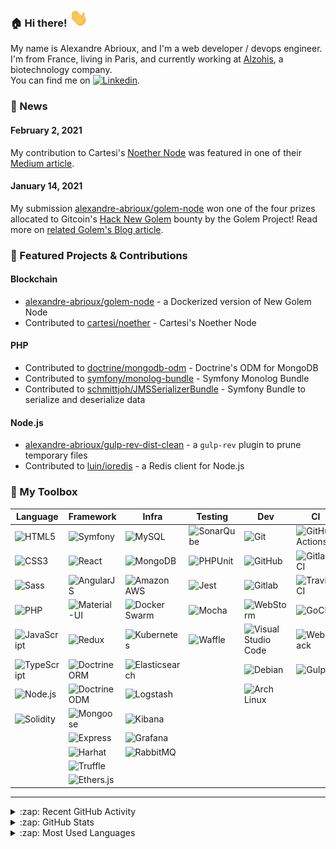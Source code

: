 [linkedin]: https://www.linkedin.com/in/alexandre-abrioux/

### :house: Hi there! <img src="https://raw.githubusercontent.com/alexandre-abrioux/alexandre-abrioux/master/wave.gif" width="30px">

My name is Alexandre Abrioux, and I'm a web developer / devops engineer.<br>
I'm from France, living in Paris, and currently working at [Alzohis](https://www.alzohis.com/), a biotechnology company.<br>
You can find me on [<img alt="Linkedin" src="https://img.shields.io/badge/linkedin-blue?style=social&logo=linkedin">][linkedin].

### :mega: News

#### February 2, 2021

My contribution to Cartesi's [Noether Node](https://github.com/cartesi/noether) was featured in one of their [Medium article](https://medium.com/cartesi/presenting-the-release-of-noethers-proof-of-stake-version-1-1-85e6a605689e).

#### January 14, 2021

My submission [alexandre-abrioux/golem-node](https://github.com/alexandre-abrioux/golem-node) won one of the four prizes allocated to Gitcoin's [Hack New Golem](https://gitcoin.co/issue/golemfactory/hackathons/6/100024411) bounty by the Golem Project! Read more on [related  Golem's Blog article](https://blog.golemproject.net/meet-the-winners-golem-gitcoin-hackathon-2020/).

### :hammer: Featured Projects & Contributions

#### Blockchain

- [alexandre-abrioux/golem-node](https://github.com/alexandre-abrioux/golem-node) - a Dockerized version of New Golem Node
- Contributed to [cartesi/noether](https://github.com/cartesi/noether) - Cartesi's Noether Node

#### PHP

- Contributed to [doctrine/mongodb-odm](https://github.com/doctrine/mongodb-odm) - Doctrine's ODM for MongoDB
- Contributed to [symfony/monolog-bundle](https://github.com/symfony/monolog-bundle) - Symfony Monolog Bundle
- Contributed to [schmittjoh/JMSSerializerBundle](https://github.com/schmittjoh/JMSSerializerBundle) - Symfony Bundle to serialize and deserialize data

#### Node.js

- [alexandre-abrioux/gulp-rev-dist-clean](https://github.com/alexandre-abrioux/gulp-rev-dist-clean) - a `gulp-rev` plugin to prune temporary files 
- Contributed to [luin/ioredis](https://github.com/luin/ioredis) - a Redis client for Node.js

### :wrench: My Toolbox

|Language|Framework|Infra|Testing|Dev|CI|
|-|-|-|-|-|-|
|[<img align="left" alt="HTML5" src="https://img.shields.io/badge/-HTML5-E34F26?logo=HTML5&logoColor=white">](#)|[<img align="left" alt="Symfony" src="https://img.shields.io/badge/-Symfony-000000?logo=Symfony&logoColor=white">](#)|[<img align="left" alt="MySQL" src="https://img.shields.io/badge/-MySQL-4479A1?logo=MySQL&logoColor=white">](#)|[<img align="left" alt="SonarQube" src="https://img.shields.io/badge/-SonarQube-4E9BCD?logo=SonarQube&logoColor=white">](#)|[<img align="left" alt="Git" src="https://img.shields.io/badge/-Git-F05032?logo=Git&logoColor=white">](#)|[<img align="left" alt="GitHub Actions" src="https://img.shields.io/badge/-GitHub Actions-2088FF?logo=GitHub-Actions&logoColor=white">](#)|
|[<img align="left" alt="CSS3" src="https://img.shields.io/badge/-CSS3-1572B6?logo=CSS3&logoColor=white">](#)|[<img align="left" alt="React" src="https://img.shields.io/badge/-React-61DAFB?logo=React&logoColor=white">](#)|[<img align="left" alt="MongoDB" src="https://img.shields.io/badge/-MongoDB-47A248?logo=MongoDB&logoColor=white">](#)|[<img align="left" alt="PHPUnit" src="https://img.shields.io/badge/-PHPUnit-3f98d3?logo=PHPUnit&logoColor=white">](#)|[<img align="left" alt="GitHub" src="https://img.shields.io/badge/-GitHub-181717?logo=GitHub&logoColor=white">](#)|[<img align="left" alt="Gitlab CI" src="https://img.shields.io/badge/-Gitlab CI-FCA121?logo=Gitlab&logoColor=white">](#)|
|[<img align="left" alt="Sass" src="https://img.shields.io/badge/-Sass-CC6699?logo=Sass&logoColor=white">](#)|[<img align="left" alt="AngularJS" src="https://img.shields.io/badge/-AngularJS-E23237?logo=AngularJS&logoColor=white">](#)|[<img align="left" alt="Amazon AWS" src="https://img.shields.io/badge/-Amazon AWS-232F3E?logo=Amazon-AWS&logoColor=white">](#)|[<img align="left" alt="Jest" src="https://img.shields.io/badge/-Jest-C21325?logo=Jest&logoColor=white">](#)|[<img align="left" alt="Gitlab" src="https://img.shields.io/badge/-Gitlab-FCA121?logo=Gitlab&logoColor=white">](#)|[<img align="left" alt="Travis CI" src="https://img.shields.io/badge/-Travis CI-3EAAAF?logo=Travis-CI&logoColor=white">](#)|
|[<img align="left" alt="PHP" src="https://img.shields.io/badge/-PHP-777BB4?logo=PHP&logoColor=white">](#)|[<img align="left" alt="Material-UI" src="https://img.shields.io/badge/-Material--UI-0081CB?logo=Material-UI&logoColor=white">](#)|[<img align="left" alt="Docker Swarm" src="https://img.shields.io/badge/-Docker Swarm-2496ED?logo=Docker&logoColor=white">](#)|[<img align="left" alt="Mocha" src="https://img.shields.io/badge/-Mocha-8D6748?logo=Mocha&logoColor=white">](#)|[<img align="left" alt="WebStorm" src="https://img.shields.io/badge/-WebStorm-000000?logo=WebStorm&logoColor=white">](#)|[<img align="left" alt="GoCD" src="https://img.shields.io/badge/-GoCD-000000?logo=GoCD&logoColor=white">](#)|
|[<img align="left" alt="JavaScript" src="https://img.shields.io/badge/-JavaScript-F7DF1E?logo=JavaScript&logoColor=white">](#)|[<img align="left" alt="Redux" src="https://img.shields.io/badge/-Redux-764ABC?logo=Redux&logoColor=white">](#)|[<img align="left" alt="Kubernetes" src="https://img.shields.io/badge/-Kubernetes-326CE5?logo=Kubernetes&logoColor=white">](#)|[<img align="left" alt="Waffle" src="https://img.shields.io/badge/-Waffle-ffae50?logo=Waffle&logoColor=white">](#)|[<img align="left" alt="Visual Studio Code" src="https://img.shields.io/badge/-VS Code-007ACC?logo=Visual-Studio-Code&logoColor=white">](#)|[<img align="left" alt="Webpack" src="https://img.shields.io/badge/-Webpack-8DD6F9?logo=Webpack&logoColor=white">](#)|
|[<img align="left" alt="TypeScript" src="https://img.shields.io/badge/-TypeScript-3178C6?logo=TypeScript&logoColor=white">](#)|[<img align="left" alt="Doctrine ORM" src="https://img.shields.io/badge/ORM-Doctrine-f4672f">](#)|[<img align="left" alt="Elasticsearch" src="https://img.shields.io/badge/-Elasticsearch-005571?logo=Elasticsearch&logoColor=white">](#)||[<img align="left" alt="Debian" src="https://img.shields.io/badge/-Debian-A81D33?logo=Debian&logoColor=white">](#)|[<img align="left" alt="Gulp" src="https://img.shields.io/badge/-Gulp-CF4647?logo=Gulp&logoColor=white">](#)|
|[<img align="left" alt="Node.js" src="https://img.shields.io/badge/-Node.js-339933?logo=Node.js&logoColor=white">](#)|[<img align="left" alt="Doctrine ODM" src="https://img.shields.io/badge/ODM-Doctrine-f4672f">](#)|[<img align="left" alt="Logstash" src="https://img.shields.io/badge/-Logstash-005571?logo=Logstash&logoColor=white">](#)||[<img align="left" alt="Arch Linux" src="https://img.shields.io/badge/-Arch Linux-1793D1?logo=Arch-Linux&logoColor=white">](#)||
|[<img align="left" alt="Solidity" src="https://img.shields.io/badge/-Solidity-363636?logo=Solidity&logoColor=white">](#)|[<img align="left" alt="Mongoose" src="https://img.shields.io/badge/ODM-Mongoose-860000">](#)|[<img align="left" alt="Kibana" src="https://img.shields.io/badge/-Kibana-005571?logo=Kibana&logoColor=white">](#)||||
||[<img align="left" alt="Express" src="https://img.shields.io/badge/-Express-000000?logo=Express&logoColor=white">](#)|[<img align="left" alt="Grafana" src="https://img.shields.io/badge/-Grafana-F46800?logo=Grafana&logoColor=white">](#)||||
||[<img align="left" alt="Harhat" src="https://img.shields.io/badge/-Hardhat-fff04d?logo=Hardhat&logoColor=white">](#)|[<img align="left" alt="RabbitMQ" src="https://img.shields.io/badge/-RabbitMQ-FF6600?logo=RabbitMQ&logoColor=white">](#)||||
||[<img align="left" alt="Truffle" src="https://img.shields.io/badge/-Truffle-5e464d?logo=Truffle&logoColor=white">](#)|||||
||[<img align="left" alt="Ethers.js" src="https://img.shields.io/badge/-Ethers.js-2535a0?logo=Ethers.js&logoColor=white">](#)|||||

---

<details>
  <summary>:zap: Recent GitHub Activity</summary>
  
<!--START_SECTION:activity-->
1. 🎉 Merged PR [#4](https://github.com/alexandre-abrioux/golem-node/pull/4) in [alexandre-abrioux/golem-node](https://github.com/alexandre-abrioux/golem-node)
2. ❗️ Closed issue [#6](https://github.com/alexandre-abrioux/golem-node/issues/6) in [alexandre-abrioux/golem-node](https://github.com/alexandre-abrioux/golem-node)
3. 🗣 Commented on [#6](https://github.com/alexandre-abrioux/golem-node/issues/6) in [alexandre-abrioux/golem-node](https://github.com/alexandre-abrioux/golem-node)
4. 🗣 Commented on [#4](https://github.com/alexandre-abrioux/golem-node/issues/4) in [alexandre-abrioux/golem-node](https://github.com/alexandre-abrioux/golem-node)
5. ❗️ Opened issue [#6](https://github.com/alexandre-abrioux/golem-node/issues/6) in [alexandre-abrioux/golem-node](https://github.com/alexandre-abrioux/golem-node)
<!--END_SECTION:activity-->

</details>

<details>
  <summary>:zap: GitHub Stats</summary>
  
  [<img alt="alexandre-abrioux's GitHub Stats" src="https://github-readme-stats.codestackr.vercel.app/api?username=alexandre-abrioux&show_icons=true&count_private=true">](#)
  
</details>

<details>
  <summary>:zap: Most Used Languages</summary>
  
  [<img alt="alexandre-abrioux's Most Used Languages" src="https://github-readme-stats.vercel.app/api/top-langs/?username=alexandre-abrioux&layout=compact">](#)
  
</details>
